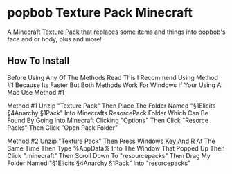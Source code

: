 # popbob Texture Pack Minecraft
 A Minecraft Texture Pack that replaces some items and things into popbob's face and or body, plus and more!

How To Install
----------------------------------------------------------------------------------------------------------------------------------------------------------------------------------------
Before Using Any Of The Methods Read This
I Recommend Using Method #1 Because Its Faster But Both Methods Work For Windows If Your Using A Mac Use Method #1

Method #1
Unzip "Texture Pack" Then Place The Folder Named "§1Elicits §4Anarchy §1Pack" Into Minecrafts ResorcePack Folder Which Can Be Found By Going Into Minecraft Clicking "Options" Then Click "Resorce Packs" Then Click "Open Pack Folder"

Method #2
Unzip "Texture Pack" Then Press Windows Key And R At The Same Time Then Type %AppData% Into The Window That Popped Up Then Click ".minecraft" Then Scroll Down To "resourcepacks" Then Drag My Folder Named "§1Elicits §4Anarchy §1Pack" Into "resorcepacks"

